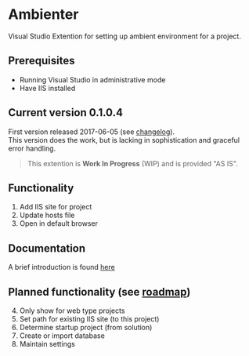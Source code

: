 # Ambienter

Visual Studio Extention for setting up ambient environment for a project.

## Prerequisites

* Running Visual Studio in administrative mode
* Have IIS installed

## Current version 0.1.0.4

First version released 2017-06-05 (see [changelog](Documentation/Changelog.md)).  
This version does the work, but is lacking in sophistication and graceful error handling.

> This extention is **Work In Progress** (WIP) and is provided "AS IS".  

## Functionality

1. Add IIS site for project
2. Update hosts file
3. Open in default browser

## Documentation

A brief introduction is found [here](Documentation/Reference.md)

## Planned functionality (see [roadmap](Documentation/Changelog.md#roadmap))

4. Only show for web type projects
5. Set path for existing IIS site (to this project)
6. Determine startup project (from solution)
7. Create or import database
8. Maintain settings


